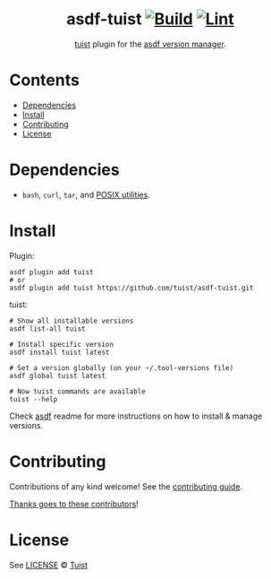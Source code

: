 <div align="center">

# asdf-tuist [![Build](https://github.com/tuist/asdf-tuist/actions/workflows/build.yml/badge.svg)](https://github.com/tuist/asdf-tuist/actions/workflows/build.yml) [![Lint](https://github.com/tuist/asdf-tuist/actions/workflows/lint.yml/badge.svg)](https://github.com/tuist/asdf-tuist/actions/workflows/lint.yml)

[tuist](https://docs.tuist.io) plugin for the [asdf version manager](https://asdf-vm.com).

</div>

# Contents

- [Dependencies](#dependencies)
- [Install](#install)
- [Contributing](#contributing)
- [License](#license)

# Dependencies

- `bash`, `curl`, `tar`, and [POSIX utilities](https://pubs.opengroup.org/onlinepubs/9699919799/idx/utilities.html).

# Install

Plugin:

```shell
asdf plugin add tuist
# or
asdf plugin add tuist https://github.com/tuist/asdf-tuist.git
```

tuist:

```shell
# Show all installable versions
asdf list-all tuist

# Install specific version
asdf install tuist latest

# Set a version globally (on your ~/.tool-versions file)
asdf global tuist latest

# Now tuist commands are available
tuist --help
```

Check [asdf](https://github.com/asdf-vm/asdf) readme for more instructions on how to
install & manage versions.

# Contributing

Contributions of any kind welcome! See the [contributing guide](contributing.md).

[Thanks goes to these contributors](https://github.com/tuist/asdf-tuist/graphs/contributors)!

# License

See [LICENSE](LICENSE) © [Tuist](https://github.com/tuist/)
